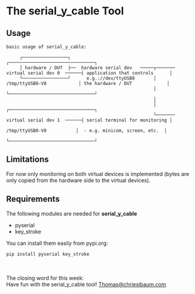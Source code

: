 # The serial_y_cable Tool

## Usage
```
basic usage of serial_y_cable:

     ┌─────────────────┐                                                                     ┌────────────────────────────────┐
     │ hardware / DUT  ├──  hardware serial dev   ─────┬───────  virtual serial dev 0  ──────┤ application that controls      │
     └─────────────────┘      e.g.://dev/ttyUSB0       │          /tmp/ttyUSB0-V0            │ the hardware / DUT             │
                                                       │                                     └────────────────────────────────┘
                                                       │
                                                       │                                     ┌────────────────────────────────┐
                                                       └───────  virtual serial dev 1  ──────┤ serial terminal for monitoring │
                                                                   /tmp/ttyUSB0-V0           │  - e.g. minicom, screen, etc.  │
                                                                                             └────────────────────────────────┘

```


## Limitations

For now only monitoring on both virtual devices is implemented (bytes are only copied from the hardware side to the virtual devices).


## Requirements

The following modules are needed for **serial_y_cable**
- pyserial
- key_stroke

You can install them easily from pypi.org:
```
pip install pyserial key_stroke
```

\
\
The closing word for this week:\
Have fun with the serial_y_cable tool!
Thomas@chriesibaum.com
